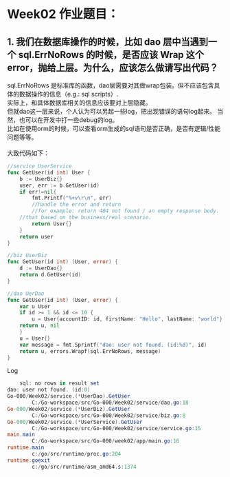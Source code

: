 # Week02 作业题目：

## 1. 我们在数据库操作的时候，比如 dao 层中当遇到一个 sql.ErrNoRows 的时候，是否应该 Wrap 这个 error，抛给上层。为什么，应该怎么做请写出代码？

sql.ErrNoRows 是标准库的函数，dao层需要对其做wrap包装。但不应该包含具体的数据操作的信息（e.g.: sql scripts）. <br>
实际上，和具体数据库相关的信息应该要对上层隐藏。<br>
但就dao这一层来说，个人认为可以另起一些log，把出现错误的语句log起来。 当然，也可以在开发中打一些debug的log。<br>
比如在使用orm的时候，可以查看orm生成的sql语句是否正确，是否有逻辑/性能问题等等。<br>
<br>
大致代码如下：<br>


```go
//service UserService
func GetUser(id int) User {
    b := UserBiz{}
    user, err := b.GetUser(id)
    if err!=nil{
        fmt.Printf("%+v\r\n", err)
        //handle the error and return
        //for example: return 404 not found / an empty response body.
	//that based on the business/real scenario.
        return User{}
    }
    return user
}

//biz UserBiz
func GetUser(id int) (User, error) {
    d := UserDao{}
    return d.GetUser(id)
}

//dao UerDao
func GetUser(id int) (User, error) {
    var u User
    if id >= 1 && id <= 10 {
        u = User{accountID: id, firstName: "Hello", lastName: "world"}
	return u, nil
    }
    u = User{}
    var message = fmt.Sprintf("dao: user not found. (id:%d)", id)
    return u, errors.Wrapf(sql.ErrNoRows, message)
}
```

Log 
```powershell
	sql: no rows in result set
dao: user not found. (id:0)
Go-000/Week02/service.(*UserDao).GetUser
        C:/Go-workspace/src/Go-000/Week02/service/dao.go:18
Go-000/Week02/service.(*UserBiz).GetUser
        C:/Go-workspace/src/Go-000/Week02/service/biz.go:8
Go-000/Week02/service.(*UserService).GetUser
        C:/Go-workspace/src/Go-000/Week02/service/service.go:15
main.main
        C:/Go-workspace/src/Go-000/week02/app/main.go:16
runtime.main
        c:/go/src/runtime/proc.go:204
runtime.goexit
        c:/go/src/runtime/asm_amd64.s:1374
```
